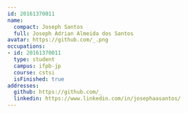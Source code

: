 ```yaml
---
id: 20161370011
name:
  compact: Joseph Santos
  full: Joseph Adrian Almeida dos Santos
avatar: https://github.com/_.png
occupations:
- id: 20161370011
  type: student
  campus: ifpb-jp
  course: cstsi
  isFinished: true
addresses:
  github: https://github.com/_
  linkedin: https://www.linkedin.com/in/josephaasantos/
---
```

